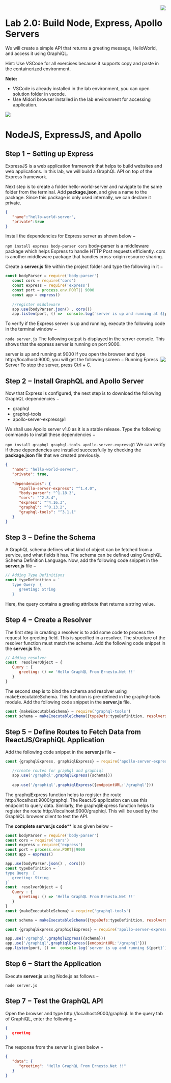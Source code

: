 <img align="right" src="./logo.png">


Lab 2.0: Build Node, Express, Apollo Servers
======================================


We will create a simple API that returns a greeting message, HelloWorld, and access it using GraphiQL.

Hint:  Use VSCode for all exercises because it supports copy and paste in the containerized environment.

**Note:** 

- VSCode is already installed in the lab environment, you can open solution folder in vscode.
- Use Midori browser installed in the lab environment for accessing application.

![](./images/vscode1.png)


NodeJS, ExpressJS, and Apollo
==================================
## Step 1 − Setting up Express
ExpressJS is a web application framework that helps to build websites and web applications. In this lab, we will build a GraphQL API on top of the Express framework.

Next step is to create a folder hello-world-server and navigate to the same folder from the terminal. Add **package.json**, and give a name to the package. Since this package is only used internally, we can declare it private.

```json
{
   "name":"hello-world-server",
   "private":true
}
```
Install the dependencies for Express server as shown below −

`npm install express body-parser cors`
body-parser is a middleware package which helps Express to handle HTTP Post requests efficiently. cors is another middleware package that handles cross-origin resource sharing.

Create a **server.js** file within the project folder and type the following in it −

```javascript
const bodyParser = require('body-parser')
   const cors = require('cors')
   const express = require('express')
   const port = process.env.PORT|| 9000
   const app = express()
   
   //register middleware
   app.use(bodyParser.json() , cors())
   app.listen(port, () =>  console.log(`server is up and running at ${port}`))
```
To verify if the Express server is up and running, execute the following code in the terminal window −

`node server.js`
The following output is displayed in the server console. This shows that the express server is running on port 9000.

server is up and running at 9000
If you open the browser and type http://localhost:9000, you will get the following screen −
<img align="right" src="./images/lab2_1.jpg">
Running Epress Server
To stop the server, press Ctrl + C.

## Step 2 − Install GraphQL and Apollo Server
Now that Express is configured, the next step is to download the following GraphQL dependencies −

- graphql
- graphql-tools
- apollo-server-express@1

We shall use Apollo server v1.0 as it is a stable release. Type the following commands to install these dependencies −

`npm install graphql graphql-tools apollo-server-express@1`
We can verify if these dependencies are installed successfully by checking the **package.json** file that we created previously.

```json
{
   "name": "hello-world-server",
   "private": true,
   
   "dependencies": {
      "apollo-server-express": "^1.4.0",
      "body-parser": "^1.18.3",
      "cors": "^2.8.4",
      "express": "^4.16.3",
      "graphql": "^0.13.2",
      "graphql-tools": "^3.1.1"
   }
}
```
## Step 3 − Define the Schema
A GraphQL schema defines what kind of object can be fetched from a service, and what fields it has. The schema can be defined using GraphQL Schema Definition Language. Now, add the following code snippet in the **server.js** file −

```javascript
// Adding Type Definitions
const typeDefinition = `
   type Query  {
      greeting: String
   }
```
Here, the query contains a greeting attribute that returns a string value.

## Step 4 − Create a Resolver
The first step in creating a resolver is to add some code to process the request for greeting field. This is specified in a resolver. The structure of the resolver function must match the schema. Add the following code snippet in the **server.js** file.

```javascript
// Adding resolver
const  resolverObject = {
   Query : {
      greeting: () => 'Hello GraphQL From Ernesto.Net !!'
   }
}
```
The second step is to bind the schema and resolver using makeExecutableSchema. This function is pre-defined in the graphql-tools module. Add the following code snippet in the **server.js** file.

```javascript
const {makeExecutableSchema} = require('graphql-tools')
const schema = makeExecutableSchema({typeDefs:typeDefinition, resolvers:resolverObject})
```
## Step 5 − Define Routes to Fetch Data from ReactJS/GraphiQL Application
Add the following code snippet in the **server.js** file −

```javascript
const {graphqlExpress, graphiqlExpress} = require('apollo-server-express')

   //create routes for graphql and graphiql
   app.use('/graphql',graphqlExpress({schema}))
   
   app.use('/graphiql',graphiqlExpress({endpointURL:'/graphql'}))
```
The graphqlExpress function helps to register the route http://localhost:9000/graphql. The ReactJS application can use this endpoint to query data. Similarly, the graphqliExpress function helps to register the route http://localhost:9000/graphiql. This will be used by the GraphiQL browser client to test the API.

The **complete server.js code**** is as given below −

```javascript
const bodyParser = require('body-parser')
const cors = require('cors')
const express = require('express')
const port = process.env.PORT||9000
const app = express()

app.use(bodyParser.json() , cors())
const typeDefinition = `
type Query  {
   greeting: String
}`
const  resolverObject = {
   Query : {
      greeting: () => 'Hello GraphQL From Ernesto.Net !!'
   }
}
const {makeExecutableSchema} = require('graphql-tools')

const schema = makeExecutableSchema({typeDefs:typeDefinition, resolvers:resolverObject})

const {graphqlExpress,graphiqlExpress} = require('apollo-server-express')

app.use('/graphql',graphqlExpress({schema}))
app.use('/graphiql',graphiqlExpress({endpointURL:'/graphql'}))
app.listen(port, () =>  console.log(`server is up and running ${port}`))
```
## Step 6 − Start the Application
Execute **server.js** using Node.js as follows −

`node server.js`
## Step 7 − Test the GraphQL API
Open the browser and type http://localhost:9000/graphiql. In the query tab of GraphiQL, enter the following −

```json
{
   greeting
}
```
The response from the server is given below −

```json
{
   "data": {
      "greeting": "Hello GraphQL From Ernesto.Net !!"
   }
}
```
